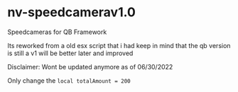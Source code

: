 # nv-speedcamerav1.0
Speedcameras for QB Framework

Its reworked from a old esx script that i had keep in mind that the qb version is still a v1 will be better later and improved


Disclaimer: Wont be updated anymore as of 06/30/2022

Only change the `local totalAmount = 200`
